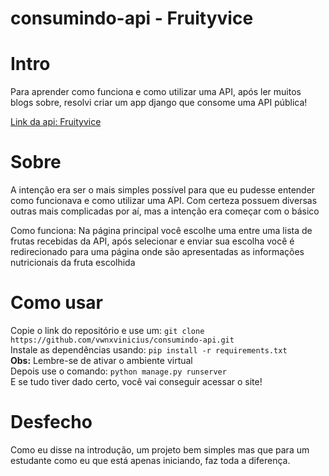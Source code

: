 # consumindo-api - Fruityvice

<h1>Intro</h1>
Para aprender como funciona e como utilizar uma API, após ler muitos
blogs sobre, resolvi criar um app django que consome uma API pública!

[Link da api: Fruityvice](https://www.fruityvice.com/)

<h1>Sobre</h1>
A intenção era ser o mais simples possível para que eu pudesse
entender como funcionava e como utilizar uma API. Com certeza possuem
diversas outras mais complicadas por aí, mas a intenção era começar
com o básico

Como funciona: Na página principal você escolhe uma entre uma lista
de frutas recebidas da API, após selecionar e enviar sua escolha
você é redirecionado para uma página onde são apresentadas as 
informações nutricionais da fruta escolhida

<h1>Como usar</h1>
Copie o link do repositório e use um: <code>git clone https://github.com/vwnxvinicius/consumindo-api.git</code><br>
Instale as dependências usando: <code>pip install -r requirements.txt</code><br>
<strong>Obs:</strong> Lembre-se de ativar o ambiente virtual<br>
Depois use o comando: <code>python manage.py runserver</code><br>
E se tudo tiver dado certo, você vai conseguir acessar o site!

<h1>Desfecho</h1>
Como eu disse na introdução, um projeto bem simples mas que  
para um estudante como eu que está apenas iniciando, faz toda  
a diferença.

